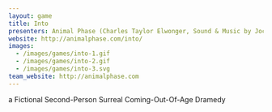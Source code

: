 ```yaml
---
layout: game
title: Into
presenters: Animal Phase (Charles Taylor Elwonger, Sound & Music by Jocelyn Reyes)
website: http://animalphase.com/into/
images:
  - /images/games/into-1.gif
  - /images/games/into-2.gif
  - /images/games/into-3.svg
team_website: http://animalphase.com
---
```

a Fictional Second-Person Surreal Coming-Out-Of-Age Dramedy
